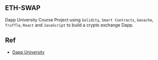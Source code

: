 ## ETH-SWAP

Dapp University Course Project using `Solidity`, `Smart Contracts`, `Ganache`, `Truffle`, `React` and `JavaScript` to build a crypto exchange Dapp.


## Ref

- [Dapp University](https://youtu.be/99pYGpTWcXM)
